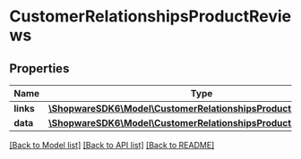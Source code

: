 # CustomerRelationshipsProductReviews

## Properties
Name | Type | Description | Notes
------------ | ------------- | ------------- | -------------
**links** | [**\ShopwareSDK6\Model\CustomerRelationshipsProductReviewsLinks**](CustomerRelationshipsProductReviewsLinks.md) |  | [optional] 
**data** | [**\ShopwareSDK6\Model\CustomerRelationshipsProductReviewsData[]**](CustomerRelationshipsProductReviewsData.md) |  | [optional] 

[[Back to Model list]](../../README.md#documentation-for-models) [[Back to API list]](../../README.md#documentation-for-api-endpoints) [[Back to README]](../../README.md)

